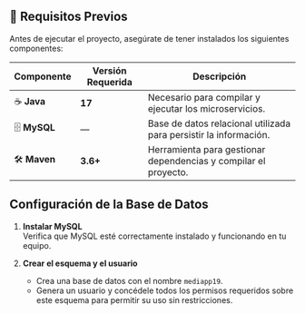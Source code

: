 ## 🚀 Requisitos Previos  

Antes de ejecutar el proyecto, asegúrate de tener instalados los siguientes componentes:  

| Componente | Versión Requerida | Descripción |
|------------|------------------|-------------|
| ☕ **Java** | **17** | Necesario para compilar y ejecutar los microservicios. |
| 🗄 **MySQL** | — | Base de datos relacional utilizada para persistir la información. |
| 🛠 **Maven** | **3.6+** | Herramienta para gestionar dependencias y compilar el proyecto. |

## Configuración de la Base de Datos

1. **Instalar MySQL**  
   Verifica que MySQL esté correctamente instalado y funcionando en tu equipo.

2. **Crear el esquema y el usuario**  
   - Crea una base de datos con el nombre `mediapp19`.  
   - Genera un usuario y concédele todos los permisos requeridos sobre este esquema para permitir su uso sin restricciones.

